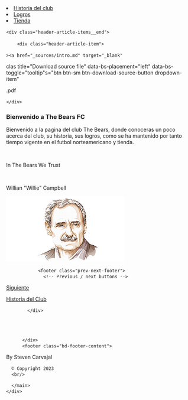 
 
<li class="toctree-l1"><a class="reference internal" href="Historia.html">Historia del club</a></li>
<li class="toctree-l1"><a class="reference internal" href="Logros.html">Logros</a></li>
<li class="toctree-l1"><a class="reference internal" href="Tienda.html">Tienda</a></li>
</ul>

        
      
  
    <div class="header-article-items__end">
      
        <div class="header-article-item">

<div class="article-header-buttons">










<div 
      
      
      
    ><a href="_sources/intro.md" target="_blank"
   clas   title="Download source file"
   data-bs-placement="left" data-bs-toggle="tooltip"s="btn btn-sm btn-download-source-button dropdown-item"

>
  

<span class="btn__icon-container">
  <i class="fas fa-file"></i>
  </span>
<span class="btn__text-container">.pdf</span>
</a>
</li>
      
      
      
  
      
  </ul>
</div>


</button>


</div></div>
      
    </div>
  
</div>
</div>
              
              
              
                
<div id="searchbox"></div>
                <article class="bd-article" role="main">
                  
  <section class="tex2jax_ignore mathjax_ignore" id="Bienvenido-a-The-Bears-FC">
<h1>Bienvenido a The Bears FC</h1>
<p>Bienvenido a la pagina del club The Bears, donde conoceras un poco acerca del club, su historia, sus logros, como se ha mantenido por tanto tiempo vigente en el futbol norteamericano y tienda.</p> <br/>
<p>In The Bears We Trust</p> <br/>
<p> Willian "Willie" Campbell </p>

<img src="_static/Willie.png" class="logo__image only-light" alt="Logo image"/>
    <script>document.write(`<img src="_static/Willie.png" class="logo__image only-dark" alt="Logo image"/>`);</script>


</section>
              
              
                <footer class="prev-next-footer">
                  <!-- Previous / next buttons -->
<div class="prev-next-area">
    <a class="right-next"
       href="Historia.html"
       title="next page">
      <div class="prev-next-info">
        <p class="prev-next-subtitle">Siguiente</p>
        <p class="prev-next-title">Historia del Club</p>
      </div>
      <i class="fa-solid fa-angle-right"></i>
    </a>
</div>
                </footer>
              
            </div>
            
            
              
            
          </div>
          <footer class="bd-footer-content">
            
<div class="bd-footer-content__inner container">
  
  <div class="footer-item">
    
<p class="component-author">
By Steven Carvajal
</p>

  </div>
  
  <div class="footer-item">
    
  <p class="copyright">
    
      © Copyright 2023
      <br/>
    
  </p>

  </div>
  
  <div class="footer-item">
    
  </div>
  
  <div class="footer-item">
    
  </div>
  
</div>
          </footer>
        

      </main>
    </div>
  </div>
  
  <!-- Scripts loaded after <body> so the DOM is not blocked -->
  <script src="_static/scripts/bootstrap.js?digest=ac02cc09edc035673794"></script>
<script src="_static/scripts/pydata-sphinx-theme.js?digest=ac02cc09edc035673794"></script>

  <footer class="bd-footer">
  </footer>
  </body>
</html>
